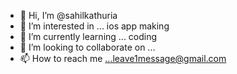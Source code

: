 - 👋 Hi, I’m @sahilkathuria
- 👀 I’m interested in ... ios app making
- 🌱 I’m currently learning ... coding
- 💞️ I’m looking to collaborate on ...
- 📫 How to reach me ...leave1message@gmail.com

<!---
sahilkathuria/sahilkathuria is a ✨ special ✨ repository because its `README.md` (this file) appears on your GitHub profile.
You can click the Preview link to take a look at your changes.
--->
